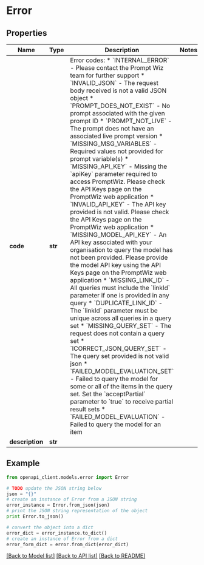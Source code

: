 # Error


## Properties
Name | Type | Description | Notes
------------ | ------------- | ------------- | -------------
**code** | **str** | Error codes:  * &#x60;INTERNAL_ERROR&#x60; - Please contact the Prompt Wiz team for further support  * &#x60;INVALID_JSON&#x60; - The request body received is not a valid JSON object  * &#x60;PROMPT_DOES_NOT_EXIST&#x60; - No prompt associated with the given prompt ID  * &#x60;PROMPT_NOT_LIVE&#x60; - The prompt does not have an associated live prompt version  * &#x60;MISSING_MSG_VARIABLES&#x60; - Required values not provided for prompt variable(s)  * &#x60;MISSING_API_KEY&#x60; - Missing the &#x60;apiKey&#x60; parameter required to access PromptWiz. Please check the API Keys page on the PromptWiz web application  * &#x60;INVALID_API_KEY&#x60; - The API key provided is not valid. Please check the API Keys page on the PromptWiz web application  * &#x60;MISSING_MODEL_API_KEY&#x60; - An API key associated with your organisation to query the model has not been provided. Please provide the model API key using the API Keys page on the PromptWiz web application  * &#x60;MISSING_LINK_ID&#x60; - All queries must include the &#x60;linkId&#x60; parameter if one is provided in any query  * &#x60;DUPLICATE_LINK_ID&#x60; - The &#x60;linkId&#x60; parameter must be unique across all queries in a query set  * &#x60;MISSING_QUERY_SET&#x60; - The request does not contain a query set  * &#x60;ICORRECT_JSON_QUERY_SET&#x60; - The query set provided is not valid json  * &#x60;FAILED_MODEL_EVALUATION_SET&#x60; - Failed to query the model for some or all of the items in the query set. Set the &#x60;acceptPartial&#x60; parameter to &#x60;true&#x60; to receive partial result sets  * &#x60;FAILED_MODEL_EVALUATION&#x60; - Failed to query the model for an item | 
**description** | **str** |  | 

## Example

```python
from openapi_client.models.error import Error

# TODO update the JSON string below
json = "{}"
# create an instance of Error from a JSON string
error_instance = Error.from_json(json)
# print the JSON string representation of the object
print Error.to_json()

# convert the object into a dict
error_dict = error_instance.to_dict()
# create an instance of Error from a dict
error_form_dict = error.from_dict(error_dict)
```
[[Back to Model list]](../README.md#documentation-for-models) [[Back to API list]](../README.md#documentation-for-api-endpoints) [[Back to README]](../README.md)


